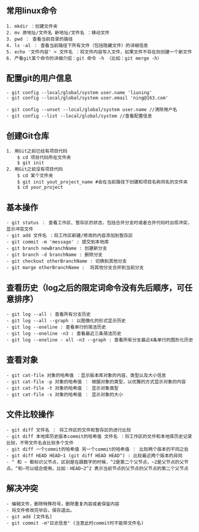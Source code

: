 
## 常用linux命令
	1. mkdir ：创建文件夹
	2. mv 原地址/文件名 新地址/文件名 ：移动文件
	3. pwd ： 查看当前目录的路径
	4. ls -al ： 查看当前路径下所有文件（包括隐藏文件）的详细信息
	5. echo '文件内容' > 文件名 ：将文件内容写入文件，如果文件不存在则创建一个新文件
	6. 产看git某个命令的详细介绍：git 命令 -h （比如：git merge -h）

## 配置git的用户信息
	- git config --local/global/system user.name 'liuning'
	- git config --local/global/system user.email 'ning@163.com'

	- git config --unset --local/global/system user.name //清除用户名
	- git config --list --local/global/system //查看配置信息

## 创建Git仓库
	1. 用Git之前已经有项目代码
		$ cd 项目代码所在文件夹
		$ git init
	2. 用Git之前没有项目代码
		$ cd 某个文件夹
		$ git init yout_project_name #会在当前路径下创建和项目名称同名的文件夹
		$ cd your_project


## 基本操作
	- git status ： 查看工作区、暂存区的状态，包括合并分支时或者合并代码时出现冲突，显示冲突文件
	- git add 文件名 ：将工作区新建/修改的内容添加到暂存区
	- git commit -m 'message' : 提交到本地库
	- git branch newBranchName : 创建新分支
	- git branch -d branchName : 删除分支
	- git checkout otherBranchName : 切换到其他分支
	- git marge otherBranchName :  将其他分支合并到当前分支

## 查看历史（log之后的限定词命令没有先后顺序，可任意排序）
	- git log --all : 查看所有分支历史
	- git log --all --graph : 以图像化的形式显示历史
	- git log --oneline : 查看单行的简洁历史
	- git log --oneline -n3 : 查看最近三条简洁历史
	- git log --oneline - all -n3 --graph : 查看所有分支最近4条单行的图形化历史

## 查看对象
	- git cat-file 对象的哈希值 ：显示版本库对象的内容、类型以及大小信息
	- git cat-file -p 对象的哈希值 ： 根据对象的类型，以优雅的方式显示对象的内容
	- git cat-file -t 对象的哈希值 ： 显示对象类型
	- git cat-file -s 对象的哈希值 ： 显示对象的大小

## 文件比较操作
	- git diff 文件名 ： 将工作区的文件和暂存区的进行比较
	- git diff 本地库历史版本commit的哈希值 文件名 ：将工作区的文件和本地库历史记录比较，不带文件名会比较多个文件
	- git diff 一个commit的哈希值 另一个commit的哈希值 ： 比较两个版本的不同之处
	- git diff HEAD HEAD~1 (git diff HEAD HEAD^) : 比较最近两个版本的异同
	- ^ 和 ~ 都标识父节点，区别是在跟数字的时候，^2是第二个父节点，~2是父节点的父节点。^和~可以组合使用，比如：HEAD~2^2 表示当前节点的父节点的父节点的第二个父节点

## 解决冲突
	- 编辑文件，删除特殊符号，删除重复内容或者保留内容
	- 将文件修改完毕后，保存退出。
	- git add [文件名]
	- git commit -m"日志信息" (注意此时commit时不能带文件名)








